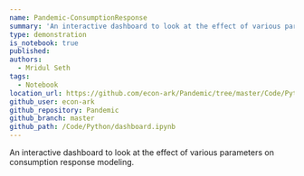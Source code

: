 ```yaml
---
name: Pandemic-ConsumptionResponse
summary: 'An interactive dashboard to look at the effect of various parameters on consumption response modeling.'
type: demonstration
is_notebook: true
published:
authors:
  - Mridul Seth
tags:
  - Notebook
location_url: https://github.com/econ-ark/Pandemic/tree/master/Code/Python
github_user: econ-ark
github_repository: Pandemic
github_branch: master
github_path: /Code/Python/dashboard.ipynb
---
```


An interactive dashboard to look at the effect of various parameters on consumption response modeling.
